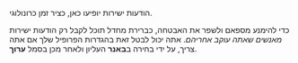 הודעות ישירות יופיעו כאן, כציר זמן כרונולוגי.

כדי להימנע מספאם ולשפר את האבטחה, כברירת מחדל תוכל לקבל רק הודעות ישירות *מאנשים שאתה עוקב אחריהם*. אתה יכול לבטל זאת בהגדרות הפרופיל שלך אם אתה צריך, על ידי בחירה ב**באנר** העליון ולאחר מכן בסמל **ערוך**.
